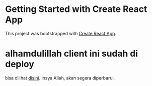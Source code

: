# Getting Started with Create React App

This project was bootstrapped with [Create React App](https://github.com/facebook/create-react-app).

# alhamdulillah client ini sudah di deploy

bisa dilihat [disini](https://manajemenproyek-skripsi.herokuapp.com/).
insya Allah, akan segera diperbarui.
